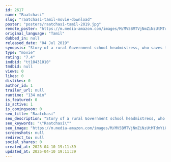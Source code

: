 ```yaml
---
id: 2617
name: "Raatchasi"
slug: "raatchasi-tamil-movie-download"
poster: "posters/raatchasi-tamil-2019.jpg"
remote_poster: "https://m.media-amazon.com/images/M/MV5BMTVjNmZiNzUtMTdmYi00ZGMxLTg1MTgtNGYwZGJkNTgzNjZhXkEyXkFqcGc@._V1_SX300.jpg"
original_language: "Tamil"
dubbed_in: null
released_date: "04 Jul 2019"
synopsis: "Story of a rural Government school headmistress, who saves the school from its decline and reforms the same by handling the hindrances from private school owners, Govt. officials, politicians and even her colleagues."
type: "movie"
rating: "7.4"
imdbid: "tt10431010"
tmdbid: null
views: 0
likes: 0
dislikes: 0
author_id: 1
trailer_url: null
runtime: "134 min"
is_featured: 0
is_active: 1
is_comingsoon: 0
seo_title: "Raatchasi"
seo_description: "Story of a rural Government school headmistress, who saves the school from its decline and reforms the same by handling the hindrances from private school owners, Govt. officials, politicians and even her colleagues."
seo_keywords: "\"Raatchasi\""
seo_image: "https://m.media-amazon.com/images/M/MV5BMTVjNmZiNzUtMTdmYi00ZGMxLTg1MTgtNGYwZGJkNTgzNjZhXkEyXkFqcGc@._V1_SX300.jpg"
screenshots: null
redirect_to: null
social_shares: 0
created_at: 2025-04-10 19:11:39
updated_at: 2025-04-10 19:11:39
---
```



